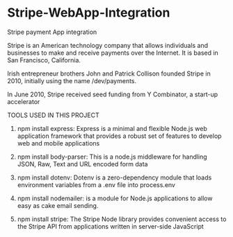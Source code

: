 # Stripe-WebApp-Integration
Stripe payment App integration

Stripe is an American technology company that allows individuals and businesses to make and receive payments over the Internet. It is based in San Francisco, California.

Irish entrepreneur brothers John and Patrick Collison founded Stripe in 2010, initially using the name /dev/payments.

In June 2010, Stripe received seed funding from Y Combinator, a start-up accelerator

TOOLS USED IN THIS PROJECT

1. npm install express: Express is a minimal and flexible Node.js web application framework that provides a robust set of features to develop web and mobile applications

2. npm install body-parser: This is a node.js middleware for handling JSON, Raw, Text and URL encoded form data

3. npm install dotenv: Dotenv is a zero-dependency module that loads environment variables from a .env file into process.env

4. npm install nodemailer: is a module for Node.js applications to allow easy as cake email sending. 

5. npm install stripe: The Stripe Node library provides convenient access to the Stripe API from applications written in server-side JavaScript

